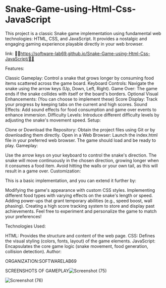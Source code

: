 # Snake-Game-using-Html-Css-JavaScript
This project is a classic Snake game implementation using fundamental web technologies: HTML, CSS, and JavaScript. It provides a nostalgic and engaging gaming experience playable directly in your web browser.

link:
🐍🐍https://software-lab69.github.io/Snake-Game-using-Html-Css-JavaScript/🐉🐉

Features:

Classic Gameplay: Control a snake that grows longer by consuming food items scattered across the game board.
Keyboard Controls: Navigate the snake using the arrow keys (Up, Down, Left, Right).
Game Over: The game ends if the snake collides with itself or the board's borders.
Optional Visual Enhancements: (You can choose to implement these)
Score Display: Track your progress by keeping tabs on the current and high scores.
Sound Effects: Add sound effects for food consumption and game over events to enhance immersion.
Difficulty Levels: Introduce different difficulty levels by adjusting the snake's movement speed.
Setup:

Clone or Download the Repository: Obtain the project files using Git or by downloading them directly.
Open in a Web Browser: Launch the index.html file in your preferred web browser. The game should load and be ready to play.
Gameplay:

Use the arrow keys on your keyboard to control the snake's direction.
The snake will move continuously in the chosen direction, growing longer when it consumes a food item.
Avoid hitting the walls or your own tail, as this will result in a game over.
Customization:

This is a basic implementation, and you can extend it further by:

Modifying the game's appearance with custom CSS styles.
Implementing different food types with varying effects on the snake's length or speed.
Adding power-ups that grant temporary abilities (e.g., speed boost, wall phasing).
Creating a high score tracking system to store and display past achievements.
Feel free to experiment and personalize the game to match your preferences!

Technologies Used:

HTML: Provides the structure and content of the web page.
CSS: Defines the visual styling (colors, fonts, layout) of the game elements.
JavaScript: Encapsulates the core game logic (snake movement, food generation, collision detection).
Author:

ORGANIZATION:SOFTWARELAB69

SCREENSHOTS OF GAMEPLAY![Screenshot (75)](https://github.com/SOFTWARE-LAB69/Snake-Game-using-Html-Css-JavaScript/assets/157007477/7ce84227-189a-4c25-bb97-2f48c59d7f7e)

![Screenshot (76)](https://github.com/SOFTWARE-LAB69/Snake-Game-using-Html-Css-JavaScript/assets/157007477/36f7daad-5590-4652-b3b9-4abb437357a8)
